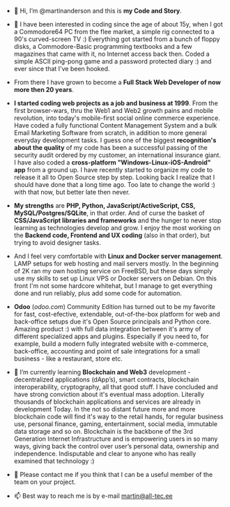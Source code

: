 - 👋 Hi, I’m @martinanderson and this is **my Code and Story**.
- 👀 I have been interested in coding since the age of about 15y, when I got a Commodore64 PC from the flee market, a simple rig connected to a 90's curved-screen TV :)  Everything got started from a bunch of floppy disks, a Commodore-Basic programming textbooks and a few magazines that came with it, no Internet access back then. Coded a simple ASCII ping-pong game and a password protected diary :) and ever since that I've been hooked. 
- From there I have grown to become a **Full Stack Web Developer of now more then 20 years**. 
- **I started coding web projects as a job and business at 1999**. From the first browser-wars, thru the Web1 and Web2 growth pains and mobile revolution, into today's mobile-first social online commerce experience. Have coded a fully functional Content Management System and a bulk Email Marketing Software from scratch, in addition to more general everyday development tasks. I guess one of the biggest **recognition's about the quality** of my code has been a successful passing of the security audit ordered by my customer, an international insurance giant. I have also coded a **cross-platform "Windows-Linux-iOS-Android" app** from a ground up.  I have recently started to organize my code to release it all to Open Source step by step. Looking back I realize that I should have done that a long time ago. Too late to change the world :) with that now, but better late then never.  
- **My strengths** are **PHP, Python, JavaScript/ActiveScript, CSS, MySQL/Postgres/SQLite**, in that order. And of curse the basket of **CSS/JavaScript libraries and frameworks** and the hunger to never stop learning as technologies develop and grow. I enjoy the most working on the **Backend code, Frontend and UX coding** (also in that order), but trying to avoid designer tasks. 
- And I feel very comfortable with **Linux and Docker server management**. LAMP setups for web hosting and mail servers mostly. In the beginning of 2K ran my own hosting service on FreeBSD, but these days simply use my skills to set up Linux VPS or Docker servers on Debian. On this front I'm not some hardcore whitehat, but I manage to get everything done and run reliably, plus add some code for automation.  
- **Odoo** (*odoo.com*) Community Edition has turned out to be my favorite for fast, cost-efective, extendable, out-of-the-box platform for web and back-office setups due it's Open Source principals and Python core. Amazing product :) with full data integration between it's army of different specialized apps and plugins. Especially if you need to, for example, build a modern fully integrated website with e-commerce, back-office, accounting and point of sale integrations for a small business - like a restaurant, store etc.

- 🌱 I’m currently learning **Blockchain and Web3** development - decentralized applications (dApp’s), smart contracts, blockchain interoperability, cryptography, all that good stuff. I have concluded and have strong conviction about it's eventual mass adoption. Literally thousands of blockchain applications and services are already in development Today. In the not so distant future more and more blockchain code will find it's way to the retail hands, for regular business use, personal finance, gaming, entertainment, social media, immutable data storage and so on. Blockchain is the backbone of the 3rd Generation Internet Infrastructure and is empowering users in so many ways, giving back the  control over user’s personal data, ownership and independence. Indisputable and clear to anyone who has really examined that technology :)

- 💞️ Please contact me if you think that I can be a useful member of the team on your project. 
- 📫 Best way to reach me is by e-mail martin@all-tec.ee
